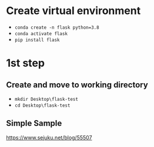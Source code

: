 # Create virtual environment

- `conda create -n flask python=3.8`
- `conda activate flask`
- `pip install flask`

# 1st step

## Create and move to working directory

- `mkdir Desktop\flask-test`
- `cd Desktop\flask-test`

## Simple Sample

https://www.sejuku.net/blog/55507
